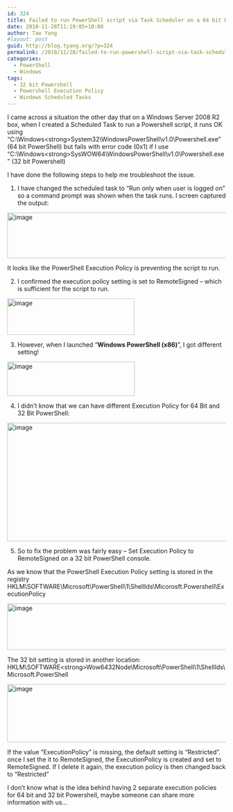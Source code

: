 ```yaml
---
id: 324
title: Failed to run PowerShell script via Task Scheduler on a 64 bit Windows
date: 2010-11-28T11:19:05+10:00
author: Tao Yang
#layout: post
guid: http://blog.tyang.org/?p=324
permalink: /2010/11/28/failed-to-run-powershell-script-via-task-scheduler-on-a-64-bit-windows/
categories:
  - PowerShell
  - Windows
tags:
  - 32 bit Powershell
  - Powershell Execution Policy
  - Windows Scheduled Tasks
---
```

I came across a situation the other day that on a Windows Server 2008 R2 box, when I created a Scheduled Task to run a Powershell script, it runs OK using “C:\Windows\<strong>System32</strong>\WindowsPowerShell\v1.0\Powershell.exe” (64 bit PowerShell) but fails with error code (0x1) if I use “C:\Windows\<strong>SysWOW64</strong>\WindowsPowerShell\v1.0\Powershell.exe” (32 bit Powershell)

I have done the following steps to help me troubleshoot the issue.

1. I have changed the scheduled task to “Run only when user is logged on” so a command prompt was shown when the task runs. I screen captured the output:

<a href="http://blog.tyang.org/wp-content/uploads/2010/11/image2.png"><img style="background-image: none; padding-left: 0px; padding-right: 0px; display: inline; padding-top: 0px; border-width: 0px;" title="image" src="http://blog.tyang.org/wp-content/uploads/2010/11/image_thumb2.png" border="0" alt="image" width="520" height="105" /></a>

It looks like the PowerShell Execution Policy is preventing the script to run.

2. I confirmed the execution policy setting is set to RemoteSigned – which is sufficient for the script to run.

<a href="http://blog.tyang.org/wp-content/uploads/2010/11/image3.png"><img style="background-image: none; padding-left: 0px; padding-right: 0px; display: inline; padding-top: 0px; border-width: 0px;" title="image" src="http://blog.tyang.org/wp-content/uploads/2010/11/image_thumb3.png" border="0" alt="image" width="293" height="84" /></a>

3. However, when I launched “<strong>Windows PowerShell (x86)</strong>”, I got different setting!

<a href="http://blog.tyang.org/wp-content/uploads/2010/11/image4.png"><img style="background-image: none; padding-left: 0px; padding-right: 0px; display: inline; padding-top: 0px; border-width: 0px;" title="image" src="http://blog.tyang.org/wp-content/uploads/2010/11/image_thumb4.png" border="0" alt="image" width="294" height="79" /></a>

4. I didn’t know that we can have different Execution Policy for 64 Bit and 32 Bit PowerShell:

<a href="http://blog.tyang.org/wp-content/uploads/2010/11/image5.png"><img style="background-image: none; padding-left: 0px; padding-right: 0px; display: inline; padding-top: 0px; border-width: 0px;" title="image" src="http://blog.tyang.org/wp-content/uploads/2010/11/image_thumb5.png" border="0" alt="image" width="580" height="273" /></a>

5. So to fix the problem was fairly easy – Set Execution Policy to RemoteSigned on a 32 bit PowerShell console.

As we know that the PowerShell Execution Policy setting is stored in the registry  HKLM\SOFTWARE\Microsoft\PowerShell\1\ShellIds\Micorosft.Powershell\ExecutionPolicy

<a href="http://blog.tyang.org/wp-content/uploads/2010/11/image6.png"><img style="background-image: none; padding-left: 0px; padding-right: 0px; display: inline; padding-top: 0px; border-width: 0px;" title="image" src="http://blog.tyang.org/wp-content/uploads/2010/11/image_thumb6.png" border="0" alt="image" width="580" height="107" /></a>

The 32 bit setting is stored in another location: HKLM\SOFTWARE\<strong>Wow6432Node</strong>\Microsoft\PowerShell\1\ShellIds\Microsoft.PowerShell

<a href="http://blog.tyang.org/wp-content/uploads/2010/11/image7.png"><img style="background-image: none; padding-left: 0px; padding-right: 0px; display: inline; padding-top: 0px; border-width: 0px;" title="image" src="http://blog.tyang.org/wp-content/uploads/2010/11/image_thumb7.png" border="0" alt="image" width="580" height="134" /></a>

If the value “ExecutionPolicy” is missing, the default setting is “Restricted”. once I set the it to RemoteSigned, the ExecutionPolicy is created and set to RemoteSigned. If I delete it again, the execution policy is then changed back to “Restricted”

I don’t know what is the idea behind having 2 separate execution policies for 64 bit and 32 bit Powershell, maybe someone can share more information with us…